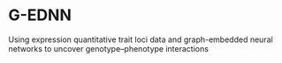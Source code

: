 # G-EDNN
Using expression quantitative trait loci data and graph-embedded neural networks to uncover genotype–phenotype interactions
